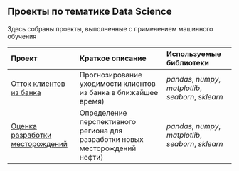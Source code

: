 ## Проекты по тематике Data Science

Здесь собраны проекты, выполненные с применением машинного обучения

| Проект | Краткое описание | Используемые библиотеки | 
| :---------------------- | :---------------------- | :---------------------- |
| [Отток клиентов из банка](Outflow_Customers) | Прогнозирование уходимости клиентов из банка в ближайшее время)| *pandas*, *numpy*, *matplotlib*, *seaborn*, *sklearn*|
| [Оценка разработки месторождений](Oil_Fields) | Определение перспективного региона для разработки новых месторождений нефти)| *pandas*, *numpy*, *matplotlib*, *seaborn*, *sklearn*|
